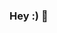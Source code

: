 ### Hey :) 👋

<!--
**itsmandrew/itsmandrew** is a ✨ _special_ ✨ repository because its `README.md` (this file) appears on your GitHub profile.
Computer Science @ University of California, Irvine
Specialization: ML and Information

- 🔭 I’m currently working on ...
- 🌱 I’m currently learning ...
- 👯 I’m looking to collaborate on ...
- 🤔 I’m looking for help with ...
- 💬 Ask me about ...
- 📫 How to reach me: ...
- 😄 Pronouns: ...
- ⚡ Fun fact: ...
-->
